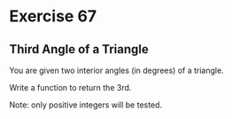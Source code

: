 # Exercise 67

## Third Angle of a Triangle

You are given two interior angles (in degrees) of a triangle.

Write a function to return the 3rd.

Note: only positive integers will be tested.